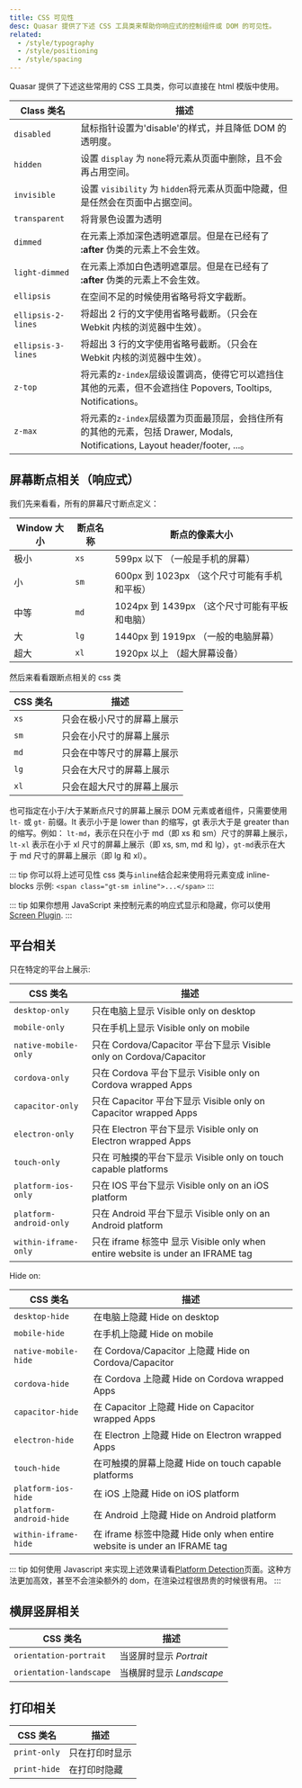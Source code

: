 ```yaml
---
title: CSS 可见性
desc: Quasar 提供了下述 CSS 工具类来帮助你响应式的控制组件或 DOM 的可见性。
related:
  - /style/typography
  - /style/positioning
  - /style/spacing
---
```


Quasar 提供了下述这些常用的 CSS 工具类，你可以直接在 html 模版中使用。

| Class 类名 | 描述 |
| --- | --- |
| `disabled` | 鼠标指针设置为'disable'的样式，并且降低 DOM 的透明度。 |
| `hidden` | 设置 `display` 为 `none`将元素从页面中删除，且不会再占用空间。 |
| `invisible` | 设置 `visibility` 为 `hidden`将元素从页面中隐藏，但是任然会在页面中占据空间。|
| `transparent` | 将背景色设置为透明 |
| `dimmed` | 在元素上添加深色透明遮罩层。但是在已经有了 **:after** 伪类的元素上不会生效。 |
| `light-dimmed` | 在元素上添加白色透明遮罩层。但是在已经有了 **:after** 伪类的元素上不会生效。|
| `ellipsis` | 在空间不足的时候使用省略号将文字截断。 |
| `ellipsis-2-lines` | 将超出 2 行的文字使用省略号截断。（只会在 Webkit 内核的浏览器中生效）。 |
| `ellipsis-3-lines` | 将超出 3 行的文字使用省略号截断。（只会在 Webkit 内核的浏览器中生效）。 |
| `z-top` | 将元素的`z-index`层级设置调高，使得它可以遮挡住其他的元素，但不会遮挡住 Popovers, Tooltips, Notifications。|
| `z-max` | 将元素的`z-index`层级置为页面最顶层，会挡住所有的其他的元素，包括 Drawer, Modals, Notifications, Layout header/footer, ...。|

## 屏幕断点相关（响应式）

我们先来看看，所有的屏幕尺寸断点定义：

| Window 大小 | 断点名称 | 断点的像素大小 |
| --- | --- | --- |
| 极小 | `xs` | 599px 以下 （一般是手机的屏幕） |
| 小 | `sm` | 600px 到 1023px （这个尺寸可能有手机和平板）|
| 中等 | `md` | 1024px 到 1439px （这个尺寸可能有平板和电脑）|
| 大 | `lg` | 1440px 到 1919px （一般的电脑屏幕）|
| 超大 | `xl` | 1920px 以上 （超大屏幕设备）|

然后来看看跟断点相关的 css 类

| CSS 类名 | 描述 |
| --- | --- |
| `xs` | 只会在极小尺寸的屏幕上展示  |
| `sm` | 只会在小尺寸的屏幕上展示  |
| `md` | 只会在中等尺寸的屏幕上展示 |
| `lg` | 只会在大尺寸的屏幕上展示 |
| `xl` | 只会在超大尺寸的屏幕上展示 |

也可指定在小于/大于某断点尺寸的屏幕上展示 DOM 元素或者组件，只需要使用`lt-` 或 `gt-` 前缀。lt 表示小于是 lower than 的缩写，gt 表示大于是 greater than 的缩写。例如： `lt-md`，表示在只在小于 md（即 xs 和 sm）尺寸的屏幕上展示，`lt-xl` 表示在小于 xl 尺寸的屏幕上展示（即 xs, sm, md 和 lg），`gt-md`表示在大于 md 尺寸的屏幕上展示（即 lg 和 xl）。


::: tip
你可以将上述可见性 css 类与`inline`结合起来使用将元素变成 inline-blocks
示例: `<span class="gt-sm inline">...</span>`
:::

::: tip
如果你想用 JavaScript 来控制元素的响应式显示和隐藏，你可以使用[Screen Plugin](/options/screen-plugin).
:::

## 平台相关
只在特定的平台上展示:

| CSS 类名 | 描述 |
| --- | --- |
| `desktop-only` | 只在电脑上显示 Visible only on desktop |
| `mobile-only` | 只在手机上显示 Visible only on mobile |
| `native-mobile-only` | 只在 Cordova/Capacitor 平台下显示 Visible only on Cordova/Capacitor |
| `cordova-only` | 只在 Cordova 平台下显示 Visible only on Cordova wrapped Apps |
| `capacitor-only` |只在 Capacitor 平台下显示 Visible only on Capacitor wrapped Apps |
| `electron-only` | 只在 Electron 平台下显示 Visible only on Electron wrapped Apps |
| `touch-only` |  只在 可触摸的平台下显示 Visible only on touch capable platforms |
| `platform-ios-only` | 只在 IOS 平台下显示 Visible only on an iOS platform |
| `platform-android-only` | 只在 Android 平台下显示 Visible only on an Android platform |
| `within-iframe-only` | 只在 iframe 标签中 显示 Visible only when entire website is under an IFRAME tag |

Hide on:

| CSS 类名 | 描述 |
| --- | --- |
| `desktop-hide` | 在电脑上隐藏 Hide on desktop |
| `mobile-hide` | 在手机上隐藏 Hide on mobile |
| `native-mobile-hide` |在 Cordova/Capacitor 上隐藏 Hide on Cordova/Capacitor |
| `cordova-hide` |在 Cordova 上隐藏 Hide on Cordova wrapped Apps |
| `capacitor-hide` |在 Capacitor 上隐藏 Hide on Capacitor wrapped Apps |
| `electron-hide` |在 Electron 上隐藏 Hide on Electron wrapped Apps |
| `touch-hide` |在可触摸的屏幕上隐藏 Hide on touch capable platforms |
| `platform-ios-hide` |在 iOS 上隐藏 Hide on iOS platform |
| `platform-android-hide` |在 Android 上隐藏 Hide on Android platform |
| `within-iframe-hide` |在 iframe 标签中隐藏 Hide only when entire website is under an IFRAME tag |

::: tip
如何使用 Javascript 来实现上述效果请看[Platform Detection](/options/platform-detection)页面。这种方法更加高效，甚至不会渲染额外的 dom，在渲染过程很昂贵的时候很有用。
:::

## 横屏竖屏相关
| CSS 类名 | 描述 |
| --- | --- |
| `orientation-portrait` | 当竖屏时显示 *Portrait* |
| `orientation-landscape` | 当横屏时显示 *Landscape* |

## 打印相关
| CSS 类名 | 描述 |
| --- | --- |
| `print-only` | 只在打印时显示 |
| `print-hide` | 在打印时隐藏  |
